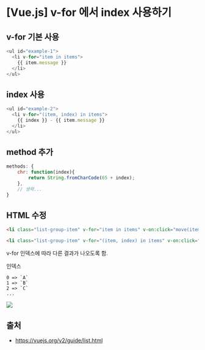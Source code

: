 # [Vue.js] v-for 에서 index 사용하기

## v-for 기본 사용

```javascript
<ul id="example-1">
  <li v-for="item in items">
    {{ item.message }}
  </li>
</ul>
```

## index 사용

```javascript
<ul id="example-2">
  <li v-for="(item, index) in items">
    {{ index }} - {{ item.message }}
  </li>
</ul>
```

## method 추가

```javascript
methods: {
    chr: function(index){
        return String.fromCharCode(65 + index);
    },
    // 생략...
}
```


## HTML 수정

```html
<li class="list-group-item" v-for="item in items" v-on:click="move(item.bd_mgt_sn, item.st_x, item.st_y)"><span class="map-point">A</span>{{ item.buld_nm }}</li>
```
```html
<li class="list-group-item" v-for="(item, index) in items" v-on:click="move(item.bd_mgt_sn, item.st_x, item.st_y)"><span class="map-point">{{ chr(index) }}</span>{{ item.buld_nm }}</li>
```


v-for 인덱스에 따라 다른 결과가 나오도록 함.

인덱스 
```
0 => `A`
1 => `B`
2 => `C`
...
```


![](https://goo.gl/gH19IL)






## 출처
- https://vuejs.org/v2/guide/list.html